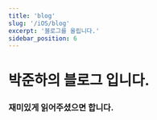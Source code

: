 ```yaml
---
title: 'blog'
slug: '/iOS/blog'
excerpt: '블로그를 올립니다.'
sidebar_position: 6
---
```


# 박준하의 블로그 입니다.
### 재미있게 읽어주셨으면 합니다.